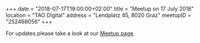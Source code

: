 +++
date = "2018-07-17T19:00:00+02:00"
title = "Meetup on 17 July 2018"
location = "TAO Digital"
address = "Lendplatz 45, 8020 Graz"
meetupID = "252468056"
+++

For updates please take a look at our
[Meetup page](https://www.meetup.com/Graz-Open-Source-Meetup/events/lbbhjlyxkbwb/).

